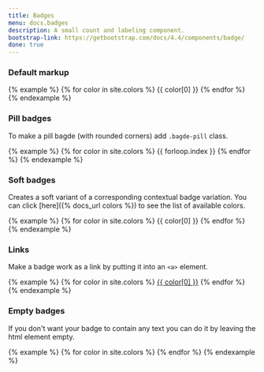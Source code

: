 ```yaml
---
title: Badges
menu: docs.badges
description: A small count and labeling component.
bootstrap-link: https://getbootstrap.com/docs/4.4/components/badge/
done: true
---
```


### Default markup

{% example %}
{% for color in site.colors %}
<span class="badge bg-{{ color[0] }}">{{ color[0] }}</span>
{% endfor %}
{% endexample %}

### Pill badges

To make a pill bagde (with rounded corners) add <code>.bagde-pill</code> class.

{% example %}
{% for color in site.colors %}
<span class="badge badge-pill bg-{{ color[0] }}">{{ forloop.index }}</span>
{% endfor %}
{% endexample %}


### Soft badges

Creates a soft variant of a corresponding contextual badge variation. You can click [here]({% docs_url colors %}) to see the list of available colors.

{% example %}
{% for color in site.colors %}
<span class="badge bg-{{ color[0] }}-lt">{{ color[0] }}</span>
{% endfor %}
{% endexample %}


### Links

Make a badge work as a link by putting it into an <code>&lt;a&gt;</code> element.

{% example %}
{% for color in site.colors %}
<a href="#" class="badge bg-{{ color[0] }}">{{ color[0] }}</a>
{% endfor %}
{% endexample %}


### Empty badges

If you don't want your badge to contain any text you can do it by leaving the html element empty.

{% example %}
{% for color in site.colors %}
<a href="#" class="badge bg-{{ color[0] }}"></a>
{% endfor %}
{% endexample %}
